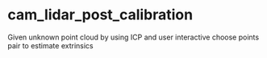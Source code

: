 # cam_lidar_post_calibration
Given unknown point cloud by using ICP and user interactive choose points pair to estimate extrinsics
